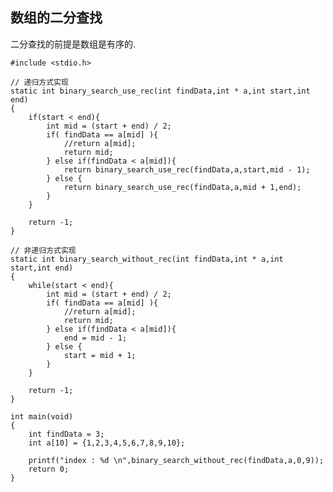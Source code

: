 ## 数组的二分查找

二分查找的前提是数组是有序的.

    #include <stdio.h>
    
    // 递归方式实现
    static int binary_search_use_rec(int findData,int * a,int start,int end)
    {
        if(start < end){
            int mid = (start + end) / 2;
            if( findData == a[mid] ){
                //return a[mid];
                return mid;
            } else if(findData < a[mid]){
                return binary_search_use_rec(findData,a,start,mid - 1);
            } else {
                return binary_search_use_rec(findData,a,mid + 1,end);
            }
        }
    
        return -1;
    }
    
    // 非递归方式实现
    static int binary_search_without_rec(int findData,int * a,int start,int end)
    {
        while(start < end){
            int mid = (start + end) / 2;
            if( findData == a[mid] ){
                //return a[mid];
                return mid;
            } else if(findData < a[mid]){
                end = mid - 1;
            } else {
                start = mid + 1;
            }
        }
    
        return -1;
    }
    
    int main(void)
    {
        int findData = 3;
        int a[10] = {1,2,3,4,5,6,7,8,9,10};
    
        printf("index : %d \n",binary_search_without_rec(findData,a,0,9));
        return 0;
    }